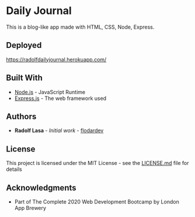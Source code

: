 # Daily Journal

This is a blog-like app made with HTML, CSS, Node, Express.

## Deployed

https://radolfdailyjournal.herokuapp.com/

## Built With

* [Node.js](https://nodejs.org/) - JavaScript Runtime
* [Express.js](https://expressjs.com/) - The web framework used

## Authors

* **Radolf Lasa** - *Initial work* - [flodardev](https://github.com/flodardev)

## License

This project is licensed under the MIT License - see the [LICENSE.md](LICENSE.md) file for details

## Acknowledgments

* Part of The Complete 2020 Web Development Bootcamp by London App Brewery
